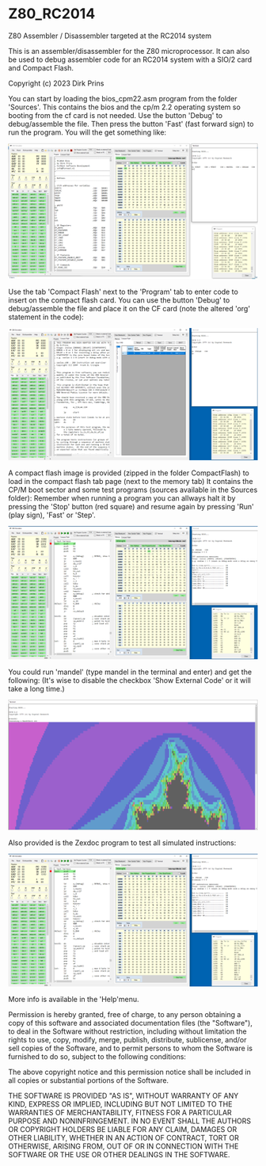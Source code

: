# Z80_RC2014
Z80 Assembler / Disassembler targeted at the RC2014 system

This is an assembler/disassembler for the Z80 microprocessor. 
It can also be used to debug assembler code for an RC2014 system with a SIO/2 card and Compact Flash. 

Copyright (c) 2023 Dirk Prins

You can start by loading the bios_cpm22.asm program from the folder 'Sources'.
This contains the bios and the cp/m 2.2 operating system so booting from the cf card is not needed.
Use the button 'Debug' to debug/assemble the file.
Then press the button 'Fast' (fast forward sign) to run the program.
You will the get something like:

![Screenshot](ScreenShot1.png)

Use the tab 'Compact Flash' next to the 'Program' tab to enter code to insert on the compact flash card.
You can use the button 'Debug' to debug/assemble the file and place it on the CF card (note the altered 'org' statement in the code):

![Screenshot](ScreenShot2.png)

A compact flash image is provided (zipped in the folder CompactFlash) to load in the compact flash tab page (next to the memory tab)
It contains the CP/M boot sector and some test programs (sources available in the Sources folder):
Remember when running a program you can allways halt it by pressing the 'Stop' button (red square) and resume again by pressing 'Run' (play sign), 'Fast' or 'Step'. 

![Screenshot](ScreenShot3.png)

You could run 'mandel' (type mandel in the terminal and enter) and get the following: 
(It's wise to disable the checkbox 'Show External Code' or it will take a long time.)

![Screenshot](ScreenShot4.png)

Also provided is the Zexdoc program to test all simulated instructions:

![Screenshot](ScreenShot5.png)

More info is available in the 'Help'menu.

Permission is hereby granted, free of charge, to any person obtaining a copy of this software and associated documentation files (the "Software"), to deal in the Software without restriction, including without limitation the rights to use, copy, modify, merge, publish, distribute, sublicense, and/or sell copies of the Software, and to permit persons to whom the Software is furnished to do so, subject to the following conditions:

The above copyright notice and this permission notice shall be included in all copies or substantial portions of the Software.

THE SOFTWARE IS PROVIDED "AS IS", WITHOUT WARRANTY OF ANY KIND, EXPRESS OR IMPLIED, INCLUDING BUT NOT LIMITED TO THE WARRANTIES OF MERCHANTABILITY, FITNESS FOR A PARTICULAR PURPOSE AND NONINFRINGEMENT. IN NO EVENT SHALL THE AUTHORS OR COPYRIGHT HOLDERS BE LIABLE FOR ANY CLAIM, DAMAGES OR OTHER LIABILITY, WHETHER IN AN ACTION OF CONTRACT, TORT OR OTHERWISE, ARISING FROM, OUT OF OR IN CONNECTION WITH THE SOFTWARE OR THE USE OR OTHER DEALINGS IN THE SOFTWARE.
